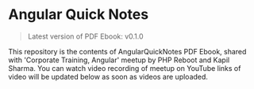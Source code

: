 # Angular Quick Notes

> Latest version of PDF Ebook: v0.1.0

This repository is the contents of AngularQuickNotes PDF Ebook, shared with 'Corporate Training, Angular' meetup by PHP Reboot and Kapil Sharma. You can watch video recording of meetup on YouTube links of video will be updated below as soon as videos are uploaded.